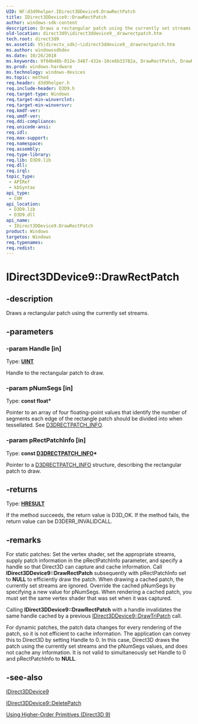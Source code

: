 ```yaml
---
UID: NF:d3d9helper.IDirect3DDevice9.DrawRectPatch
title: IDirect3DDevice9::DrawRectPatch
author: windows-sdk-content
description: Draws a rectangular patch using the currently set streams.
old-location: direct3d9\idirect3ddevice9__drawrectpatch.htm
tech.root: direct3d9
ms.assetid: VS|directx_sdk|~\idirect3ddevice9__drawrectpatch.htm
ms.author: windowssdkdev
ms.date: 10/26/2018
ms.keywords: 9f04b48b-012e-3487-432e-10ce6b33782a, DrawRectPatch, DrawRectPatch method [Direct3D 9], DrawRectPatch method [Direct3D 9],IDirect3DDevice9 interface, IDirect3DDevice9 interface [Direct3D 9],DrawRectPatch method, IDirect3DDevice9.DrawRectPatch, IDirect3DDevice9::DrawRectPatch, d3d9helper/IDirect3DDevice9::DrawRectPatch, direct3d9.idirect3ddevice9__drawrectpatch
ms.prod: windows-hardware
ms.technology: windows-devices
ms.topic: method
req.header: d3d9helper.h
req.include-header: D3D9.h
req.target-type: Windows
req.target-min-winverclnt: 
req.target-min-winversvr: 
req.kmdf-ver: 
req.umdf-ver: 
req.ddi-compliance: 
req.unicode-ansi: 
req.idl: 
req.max-support: 
req.namespace: 
req.assembly: 
req.type-library: 
req.lib: D3D9.lib
req.dll: 
req.irql: 
topic_type:
 - APIRef
 - kbSyntax
api_type:
 - COM
api_location:
 - D3D9.lib
 - D3D9.dll
api_name:
 - IDirect3DDevice9.DrawRectPatch
product: Windows
targetos: Windows
req.typenames: 
req.redist: 
---
```


# IDirect3DDevice9::DrawRectPatch


## -description


Draws a rectangular patch using the currently set streams.


## -parameters




### -param Handle [in]

Type: <b><a href="https://msdn.microsoft.com/4553cafc-450e-4493-a4d4-cb6e2f274d46">UINT</a></b>

Handle to the rectangular patch to draw. 


### -param pNumSegs [in]

Type: <b>const float*</b>

Pointer to an array of four floating-point values that identify the number of segments each edge of the rectangle patch should be divided into when tessellated. See <a href="https://msdn.microsoft.com/5f195009-d047-4dc0-a386-e1a434914e34">D3DRECTPATCH_INFO</a>. 


### -param pRectPatchInfo [in]

Type: <b>const <a href="https://msdn.microsoft.com/5f195009-d047-4dc0-a386-e1a434914e34">D3DRECTPATCH_INFO</a>*</b>

Pointer to a <a href="https://msdn.microsoft.com/5f195009-d047-4dc0-a386-e1a434914e34">D3DRECTPATCH_INFO</a> structure, describing the rectangular patch to draw. 


## -returns



Type: <b><a href="455d07e9-52c3-4efb-a9dc-2955cbfd38cc">HRESULT</a></b>

If the method succeeds, the return value is D3D_OK. If the method fails, the return value can be 
     D3DERR_INVALIDCALL.




## -remarks



For static patches: Set the vertex shader, set the appropriate streams, supply patch information in the pRectPatchInfo parameter, and specify a handle so that Direct3D can capture and cache information. Call <b>IDirect3DDevice9::DrawRectPatch</b> subsequently with pRectPatchInfo set to <b>NULL</b> to efficiently draw the patch. When drawing a cached patch, the currently set streams are ignored. Override the cached pNumSegs by specifying a new value for pNumSegs. When rendering a cached patch, you must set the same vertex shader that was set when it was captured.

Calling <b>IDirect3DDevice9::DrawRectPatch</b> with a handle invalidates the same handle cached by a previous <a href="https://msdn.microsoft.com/9076fbe6-0f14-4b28-8f34-145e4eac6f22">IDirect3DDevice9::DrawTriPatch</a> call.

For dynamic patches, the patch data changes for every rendering of the patch, so it is not efficient to cache information. The application can convey this to Direct3D by setting Handle to 0. In this case, Direct3D draws the patch using the currently set streams and the pNumSegs values, and does not cache any information. It is not valid to simultaneously set Handle to 0 and pRectPatchInfo to <b>NULL</b>.




## -see-also




<a href="https://msdn.microsoft.com/cf951e8e-7adb-417a-bda0-9b3cde4912a7">IDirect3DDevice9</a>



<a href="https://msdn.microsoft.com/2febb03e-63ed-4c16-b6ba-1927f749c1ca">IDirect3DDevice9::DeletePatch</a>



<a href="https://msdn.microsoft.com/7aa4f3ab-cfce-4f8f-a538-384f038fd324">Using Higher-Order Primitives (Direct3D 9)</a>
 

 


